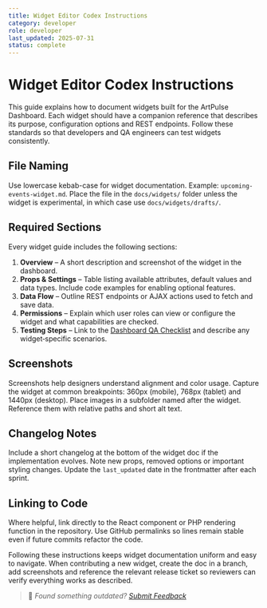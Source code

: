 ```yaml
---
title: Widget Editor Codex Instructions
category: developer
role: developer
last_updated: 2025-07-31
status: complete
---
```


# Widget Editor Codex Instructions

This guide explains how to document widgets built for the ArtPulse Dashboard. Each widget should have a companion reference that describes its purpose, configuration options and REST endpoints. Follow these standards so that developers and QA engineers can test widgets consistently.

## File Naming
Use lowercase kebab-case for widget documentation. Example: `upcoming-events-widget.md`. Place the file in the `docs/widgets/` folder unless the widget is experimental, in which case use `docs/widgets/drafts/`.

## Required Sections
Every widget guide includes the following sections:

1. **Overview** – A short description and screenshot of the widget in the dashboard.
2. **Props & Settings** – Table listing available attributes, default values and data types. Include code examples for enabling optional features.
3. **Data Flow** – Outline REST endpoints or AJAX actions used to fetch and save data.
4. **Permissions** – Explain which user roles can view or configure the widget and what capabilities are checked.
5. **Testing Steps** – Link to the [Dashboard QA Checklist](../qa/dashboard-qa-checklist.md) and describe any widget‑specific scenarios.

## Screenshots
Screenshots help designers understand alignment and color usage. Capture the widget at common breakpoints: 360px (mobile), 768px (tablet) and 1440px (desktop). Place images in a subfolder named after the widget. Reference them with relative paths and short alt text.

## Changelog Notes
Include a short changelog at the bottom of the widget doc if the implementation evolves. Note new props, removed options or important styling changes. Update the `last_updated` date in the frontmatter after each sprint.

## Linking to Code
Where helpful, link directly to the React component or PHP rendering function in the repository. Use GitHub permalinks so lines remain stable even if future commits refactor the code.

Following these instructions keeps widget documentation uniform and easy to navigate. When contributing a new widget, create the doc in a branch, add screenshots and reference the relevant release ticket so reviewers can verify everything works as described.

> 💬 *Found something outdated? [Submit Feedback](../feedback.md)*
